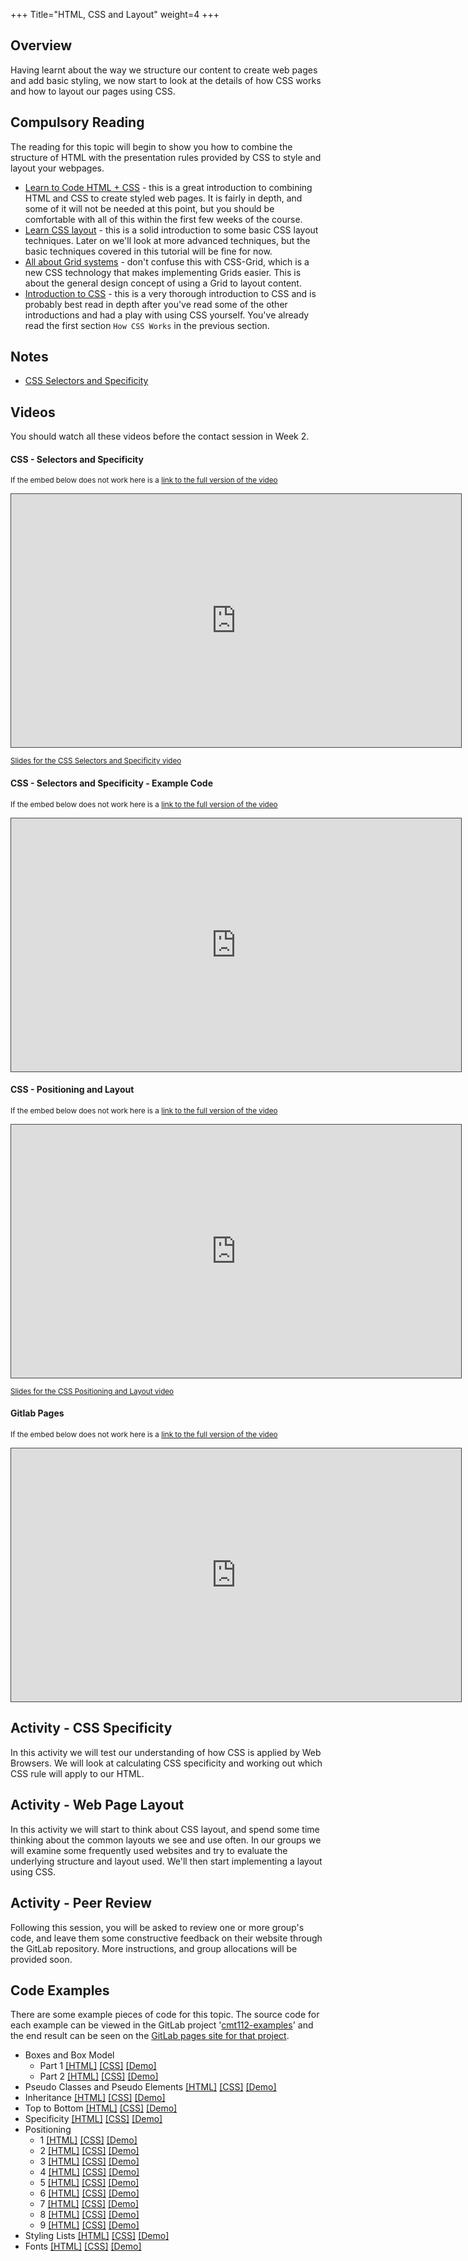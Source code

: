 +++
Title="HTML, CSS and Layout"
weight=4
+++

## Overview

Having learnt about the way we structure our content to create web pages and add basic styling, we now start to look at the details of how CSS works and how to layout our pages using CSS.

## Compulsory Reading

The reading for this topic will begin to show you how to combine the structure of HTML with the presentation rules provided by CSS to style and layout your webpages.

-   [Learn to Code HTML + CSS](https://learn.shayhowe.com/html-css/) - this is a great introduction to combining HTML and CSS to create styled web pages. It is fairly in depth, and some of it will not be needed at this point, but you should be comfortable with all of this within the first few weeks of the course.
-   [Learn CSS layout](http://learnlayout.com/) - this is a solid introduction to some basic CSS layout techniques. Later on we'll look at more advanced techniques, but the basic techniques covered in this tutorial will be fine for now.
-   [All about Grid systems](https://webdesign.tutsplus.com/articles/all-about-grid-systems--webdesign-14471) - don't confuse this with CSS-Grid, which is a new CSS technology that makes implementing Grids easier. This is about the general design concept of using a Grid to layout content.
-   [Introduction to CSS](https://developer.mozilla.org/en-US/docs/Learn/CSS/Introduction_to_CSS) - this is a very thorough introduction to CSS and is probably best read in depth after you've read some of the other introductions and had a play with using CSS yourself. You've already read the first section `How CSS Works` in the previous section.

## Notes

-   [CSS Selectors and Specificity](css-selectors)

## Videos

You should watch all these videos before the contact session in Week 2.

#### CSS - Selectors and Specificity

<p><small>If the embed below does not work here is a <a href="https://cardiff.cloud.panopto.eu/Panopto/Pages/Viewer.aspx?id=14288cc1-1aae-4ab6-93c6-aacc014f5cd9" target="blank">link to the full version of the video</a></small></p>

<iframe src="https://cardiff.cloud.panopto.eu/Panopto/Pages/Embed.aspx?id=14288cc1-1aae-4ab6-93c6-aacc014f5cd9&v=1" width="720" height="405" style="padding: 0px; border: 1px solid #464646;" frameborder="0" allowfullscreen allow="autoplay"></iframe>

<small>[Slides for the CSS Selectors and Specificity video](/slides/css-selectors-specificity.html)</small>

#### CSS - Selectors and Specificity - Example Code

<p><small>If the embed below does not work here is a <a href="https://cardiff.cloud.panopto.eu/Panopto/Pages/Viewer.aspx?id=f3be31c6-ef5e-48cf-b676-aacc014f5d83" target="blank">link to the full version of the video</a></small></p>

<iframe src="https://cardiff.cloud.panopto.eu/Panopto/Pages/Embed.aspx?id=f3be31c6-ef5e-48cf-b676-aacc014f5d83&v=1" width="720" height="405" style="padding: 0px; border: 1px solid #464646;" frameborder="0" allowfullscreen allow="autoplay"></iframe>

#### CSS - Positioning and Layout

<p><small>If the embed below does not work here is a <a href="https://cardiff.cloud.panopto.eu/Panopto/Pages/Viewer.aspx?id=ce8034e2-112f-4f93-91c0-aacc014f5e17" target="blank">link to the full version of the video</a></small></p>

<iframe src="https://cardiff.cloud.panopto.eu/Panopto/Pages/Embed.aspx?id=ce8034e2-112f-4f93-91c0-aacc014f5e17&v=1" width="720" height="405" style="padding: 0px; border: 1px solid #464646;" frameborder="0" allowfullscreen allow="autoplay"></iframe>

<small>[Slides for the CSS Positioning and Layout video](/slides/css-layout.html)</small>

#### Gitlab Pages

<p><small>If the embed below does not work here is a <a href="https://cardiff.cloud.panopto.eu/Panopto/Pages/Viewer.aspx?id=73e7fa5e-2601-449f-8457-aacc014f5ee3" target="blank">link to the full version of the video</a></small></p>

<iframe src="https://cardiff.cloud.panopto.eu/Panopto/Pages/Embed.aspx?id=73e7fa5e-2601-449f-8457-aacc014f5ee3&v=1" width="720" height="405" style="padding: 0px; border: 1px solid #464646;" frameborder="0" allowfullscreen allow="autoplay"></iframe>

## Activity - CSS Specificity

In this activity we will test our understanding of how CSS is applied by Web Browsers. We will look at calculating CSS specificity and working out which CSS rule will apply to our HTML.

## Activity - Web Page Layout

In this activity we will start to think about CSS layout, and spend some time thinking about the common layouts we see and use often. In our groups we will examine some frequently used websites and try to evaluate the underlying structure and layout used. We'll then start implementing a layout using CSS.

## Activity - Peer Review

Following this session, you will be asked to review one or more group's code, and leave them some constructive feedback on their website through the GitLab repository. More instructions, and group allocations will be provided soon.

## Code Examples

There are some example pieces of code for this topic. The source code for each example can be viewed in the GitLab project '[cmt112-examples](https://gitlab.cs.cf.ac.uk/scm2mjc/cmt112-examples)' and the end result can be seen on the [GitLab pages site for that project](http://scm2mjc.pages.cs.cf.ac.uk/cmt112-examples/).

-   Boxes and Box Model
    -   Part 1 [[HTML]](https://gitlab.cs.cf.ac.uk/scm2mjc/cmt112-examples/blob/master/1-3/boxes/1/index.html) [[CSS]](https://gitlab.cs.cf.ac.uk/scm2mjc/cmt112-examples/blob/master/1-3/boxes/1/css/style.css) [[Demo]](http://scm2mjc.pages.cs.cf.ac.uk/cmt112-examples/1-3/boxes/1/)
    -   Part 2 [[HTML]](https://gitlab.cs.cf.ac.uk/scm2mjc/cmt112-examples/blob/master/1-3/boxes/2/index.html) [[CSS]](https://gitlab.cs.cf.ac.uk/scm2mjc/cmt112-examples/blob/master/1-3/boxes/2/css/style.css) [[Demo]](http://scm2mjc.pages.cs.cf.ac.uk/cmt112-examples/1-3/boxes/2/)
-   Pseudo Classes and Pseudo Elements [[HTML]](https://gitlab.cs.cf.ac.uk/scm2mjc/cmt112-examples/blob/master/1-3/pseudo/index.html) [[CSS]](https://gitlab.cs.cf.ac.uk/scm2mjc/cmt112-examples/blob/master/1-3/pseudo/css/style.css) [[Demo]](http://scm2mjc.pages.cs.cf.ac.uk/cmt112-examples/1-3/pseudo/)
-   Inheritance [[HTML]](https://gitlab.cs.cf.ac.uk/scm2mjc/cmt112-examples/blob/master/1-3/inheritance/index.html) [[CSS]](https://gitlab.cs.cf.ac.uk/scm2mjc/cmt112-examples/blob/master/1-3/inheritance/css/style.css) [[Demo]](http://scm2mjc.pages.cs.cf.ac.uk/cmt112-examples/1-3/inheritance/)
-   Top to Bottom [[HTML]](https://gitlab.cs.cf.ac.uk/scm2mjc/cmt112-examples/blob/master/1-3/top-to-bottom/index.html) [[CSS]](https://gitlab.cs.cf.ac.uk/scm2mjc/cmt112-examples/blob/master/1-3/top-to-bottom/css/style.css) [[Demo]](http://scm2mjc.pages.cs.cf.ac.uk/cmt112-examples/1-3/top-to-bottom/)
-   Specificity [[HTML]](https://gitlab.cs.cf.ac.uk/scm2mjc/cmt112-examples/blob/master/1-3/specificity/index.html) [[CSS]](https://gitlab.cs.cf.ac.uk/scm2mjc/cmt112-examples/blob/master/1-3/specificity/css/style.css) [[Demo]](http://scm2mjc.pages.cs.cf.ac.uk/cmt112-examples/1-3/specificity/)
-   Positioning
    -   1 [[HTML]](https://gitlab.cs.cf.ac.uk/scm2mjc/cmt112-examples/blob/master/1-3/position/1/index.html) [[CSS]](https://gitlab.cs.cf.ac.uk/scm2mjc/cmt112-examples/blob/master/1-3/position/1/css/style.css) [[Demo]](http://scm2mjc.pages.cs.cf.ac.uk/cmt112-examples/1-3/position/1/)
    -   2 [[HTML]](https://gitlab.cs.cf.ac.uk/scm2mjc/cmt112-examples/blob/master/1-3/position/2/index.html) [[CSS]](https://gitlab.cs.cf.ac.uk/scm2mjc/cmt112-examples/blob/master/1-3/position/2/css/style.css) [[Demo]](http://scm2mjc.pages.cs.cf.ac.uk/cmt112-examples/1-3/position/2/)
    -   3 [[HTML]](https://gitlab.cs.cf.ac.uk/scm2mjc/cmt112-examples/blob/master/1-3/position/3/index.html) [[CSS]](https://gitlab.cs.cf.ac.uk/scm2mjc/cmt112-examples/blob/master/1-3/position/3/css/style.css) [[Demo]](http://scm2mjc.pages.cs.cf.ac.uk/cmt112-examples/1-3/position/3/)
    -   4 [[HTML]](https://gitlab.cs.cf.ac.uk/scm2mjc/cmt112-examples/blob/master/1-3/position/4/index.html) [[CSS]](https://gitlab.cs.cf.ac.uk/scm2mjc/cmt112-examples/blob/master/1-3/position/4/css/style.css) [[Demo]](http://scm2mjc.pages.cs.cf.ac.uk/cmt112-examples/1-3/position/4/)
    -   5 [[HTML]](https://gitlab.cs.cf.ac.uk/scm2mjc/cmt112-examples/blob/master/1-3/position/5/index.html) [[CSS]](https://gitlab.cs.cf.ac.uk/scm2mjc/cmt112-examples/blob/master/1-3/position/5/css/style.css) [[Demo]](http://scm2mjc.pages.cs.cf.ac.uk/cmt112-examples/1-3/position/5/)
    -   6 [[HTML]](https://gitlab.cs.cf.ac.uk/scm2mjc/cmt112-examples/blob/master/1-3/position/6/index.html) [[CSS]](https://gitlab.cs.cf.ac.uk/scm2mjc/cmt112-examples/blob/master/1-3/position/6/css/style.css) [[Demo]](http://scm2mjc.pages.cs.cf.ac.uk/cmt112-examples/1-3/position/6/)
    -   7 [[HTML]](https://gitlab.cs.cf.ac.uk/scm2mjc/cmt112-examples/blob/master/1-3/position/7/index.html) [[CSS]](https://gitlab.cs.cf.ac.uk/scm2mjc/cmt112-examples/blob/master/1-3/position/7/css/style.css) [[Demo]](http://scm2mjc.pages.cs.cf.ac.uk/cmt112-examples/1-3/position/7/)
    -   8 [[HTML]](https://gitlab.cs.cf.ac.uk/scm2mjc/cmt112-examples/blob/master/1-3/position/8/index.html) [[CSS]](https://gitlab.cs.cf.ac.uk/scm2mjc/cmt112-examples/blob/master/1-3/position/8/css/style.css) [[Demo]](http://scm2mjc.pages.cs.cf.ac.uk/cmt112-examples/1-3/position/8/)
    -   9 [[HTML]](https://gitlab.cs.cf.ac.uk/scm2mjc/cmt112-examples/blob/master/1-3/position/9/index.html) [[CSS]](https://gitlab.cs.cf.ac.uk/scm2mjc/cmt112-examples/blob/master/1-3/position/9/css/style.css) [[Demo]](http://scm2mjc.pages.cs.cf.ac.uk/cmt112-examples/1-3/position/9/)
-   Styling Lists [[HTML]](https://gitlab.cs.cf.ac.uk/scm2mjc/cmt112-examples/blob/master/1-3/stylinglists/index.html) [[CSS]](https://gitlab.cs.cf.ac.uk/scm2mjc/cmt112-examples/blob/master/1-3/stylinglists/css/style.css) [[Demo]](http://scm2mjc.pages.cs.cf.ac.uk/cmt112-examples/1-3/stylinglists/)
-   Fonts [[HTML]](https://gitlab.cs.cf.ac.uk/scm2mjc/cmt112-examples/blob/master/1-3/fonts/index.html) [[CSS]](https://gitlab.cs.cf.ac.uk/scm2mjc/cmt112-examples/blob/master/1-3/fonts/css/style.css) [[Demo]](http://scm2mjc.pages.cs.cf.ac.uk/cmt112-examples/1-3/fonts/)
